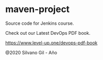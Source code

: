 # maven-project
Source code for Jenkins course. 

Check out our Latest DevOps PDF book.

https://www.level-up.one/devops-pdf-book

@2020 Silvano Gil - Año 
